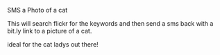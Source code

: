 SMS a Photo of a cat 

This will search flickr for the keywords and then send a sms back with a bit.ly link to a picture of a cat.

ideal for the cat ladys out there!
